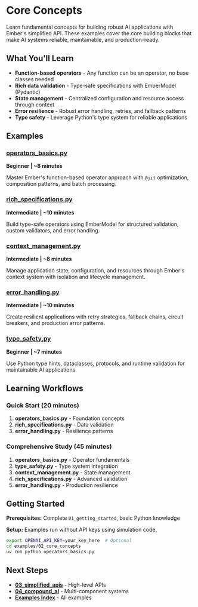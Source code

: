 # Core Concepts

Learn fundamental concepts for building robust AI applications with Ember's simplified API. These examples cover the core building blocks that make AI systems reliable, maintainable, and production-ready.

## What You'll Learn

- **Function-based operators** - Any function can be an operator, no base classes needed
- **Rich data validation** - Type-safe specifications with EmberModel (Pydantic)
- **State management** - Centralized configuration and resource access through context
- **Error resilience** - Robust error handling, retries, and fallback patterns
- **Type safety** - Leverage Python's type system for reliable applications

## Examples

### [operators_basics.py](./operators_basics.py)
**Beginner | ~8 minutes**

Master Ember's function-based operator approach with `@jit` optimization, composition patterns, and batch processing.

### [rich_specifications.py](./rich_specifications.py)
**Intermediate | ~10 minutes**

Build type-safe operators using EmberModel for structured validation, custom validators, and error handling.

### [context_management.py](./context_management.py)
**Intermediate | ~8 minutes**

Manage application state, configuration, and resources through Ember's context system with isolation and lifecycle management.

### [error_handling.py](./error_handling.py)
**Intermediate | ~10 minutes**

Create resilient applications with retry strategies, fallback chains, circuit breakers, and production error patterns.

### [type_safety.py](./type_safety.py)
**Beginner | ~7 minutes**

Use Python type hints, dataclasses, protocols, and runtime validation for maintainable AI applications.

## Learning Workflows

### Quick Start (20 minutes)
1. **operators_basics.py** - Foundation concepts
2. **rich_specifications.py** - Data validation
3. **error_handling.py** - Resilience patterns

### Comprehensive Study (45 minutes)
1. **operators_basics.py** - Operator fundamentals
2. **type_safety.py** - Type system integration  
4. **context_management.py** - State management
3. **rich_specifications.py** - Advanced validation
5. **error_handling.py** - Production resilience

## Getting Started

**Prerequisites:** Complete `01_getting_started`, basic Python knowledge

**Setup:** Examples run without API keys using simulation code.

```bash
export OPENAI_API_KEY=your_key_here  # Optional
cd examples/02_core_concepts
uv run python operators_basics.py
```

## Next Steps

- **[03_simplified_apis](../03_simplified_apis/README.md)** - High-level APIs
- **[04_compound_ai](../04_compound_ai/)** - Multi-component systems
- **[Examples Index](../README.md)** - All examples